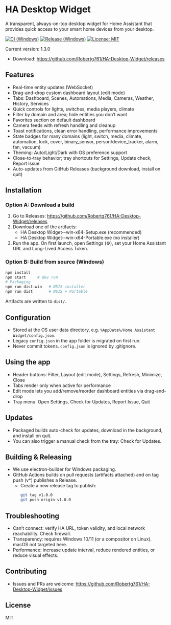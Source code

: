 # HA Desktop Widget

A transparent, always-on-top desktop widget for Home Assistant that provides quick access to your smart home devices from your desktop.

[![CI (Windows)](https://github.com/Robertg761/HA-Desktop-Widget/actions/workflows/ci.yml/badge.svg)](https://github.com/Robertg761/HA-Desktop-Widget/actions/workflows/ci.yml)
[![Release (Windows)](https://github.com/Robertg761/HA-Desktop-Widget/actions/workflows/release.yml/badge.svg)](https://github.com/Robertg761/HA-Desktop-Widget/actions/workflows/release.yml)
[![License: MIT](https://img.shields.io/badge/License-MIT-green.svg)](LICENSE)

Current version: 1.3.0

- Download: https://github.com/Robertg761/HA-Desktop-Widget/releases

## Features

- Real-time entity updates (WebSocket)
- Drag-and-drop custom dashboard layout (edit mode)
- Tabs: Dashboard, Scenes, Automations, Media, Cameras, Weather, History, Services
- Quick controls for lights, switches, media players, climate
- Filter by domain and area; hide entities you don’t want
- Favorites section on default dashboard
- Camera feeds with refresh handling and cleanup
- Toast notifications, clean error handling, performance improvements
- State badges for many domains (light, switch, media, climate, automation, lock, cover, binary_sensor, person/device_tracker, alarm, fan, vacuum)
- Theming: Auto/Light/Dark with OS preference support
- Close-to-tray behavior; tray shortcuts for Settings, Update check, Report Issue
- Auto-updates from GitHub Releases (background download, install on quit)

## Installation

### Option A: Download a build
1) Go to Releases: https://github.com/Robertg761/HA-Desktop-Widget/releases
2) Download one of the artifacts:
   - HA Desktop Widget-<version>-win-x64-Setup.exe (recommended)
   - HA Desktop Widget-<version>-win-x64-Portable.exe (no installer)
3) Run the app. On first launch, open Settings (⚙️), set your Home Assistant URL and Long-Lived Access Token.

### Option B: Build from source (Windows)
```bash
npm install
npm start     # dev run
# Packaging
npm run dist:win   # NSIS installer
npm run dist       # NSIS + Portable
```
Artifacts are written to `dist/`.

## Configuration
- Stored at the OS user data directory, e.g. `%AppData%/Home Assistant Widget/config.json`.
- Legacy `config.json` in the app folder is migrated on first run.
- Never commit tokens. `config.json` is ignored by .gitignore.

## Using the app
- Header buttons: Filter, Layout (edit mode), Settings, Refresh, Minimize, Close
- Tabs render only when active for performance
- Edit mode lets you add/remove/reorder dashboard entities via drag-and-drop
- Tray menu: Open Settings, Check for Updates, Report Issue, Quit

## Updates
- Packaged builds auto-check for updates, download in the background, and install on quit.
- You can also trigger a manual check from the tray: Check for Updates.

## Building & Releasing
- We use electron-builder for Windows packaging.
- GitHub Actions builds on pull requests (artifacts attached) and on tag push (v*) publishes a Release.
  - Create a new release tag to publish:
    ```bash
    git tag v1.0.0
    git push origin v1.0.0
    ```

## Troubleshooting
- Can’t connect: verify HA URL, token validity, and local network reachability. Check firewall.
- Transparency: requires Windows 10/11 (or a compositor on Linux). macOS not targeted here.
- Performance: increase update interval, reduce rendered entities, or reduce visual effects.

## Contributing
- Issues and PRs are welcome: https://github.com/Robertg761/HA-Desktop-Widget/issues

## License
MIT
